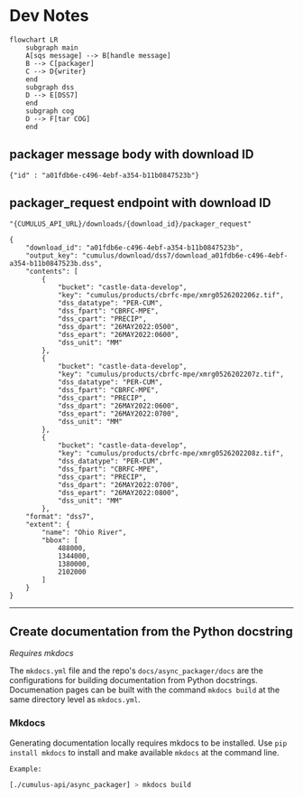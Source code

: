 # Dev Notes

```mermaid
flowchart LR
    subgraph main
    A[sqs message] --> B[handle message]
    B --> C[packager]
    C --> D{writer}
    end
    subgraph dss
    D --> E[DSS7]
    end
    subgraph cog
    D --> F[tar COG]
    end
```


## packager message body with download ID

```
{"id" : "a01fdb6e-c496-4ebf-a354-b11b0847523b"}
```

## packager_request endpoint with download ID

`"{CUMULUS_API_URL}/downloads/{download_id}/packager_request"`

```
{
    "download_id": "a01fdb6e-c496-4ebf-a354-b11b0847523b",
    "output_key": "cumulus/download/dss7/download_a01fdb6e-c496-4ebf-a354-b11b0847523b.dss",
    "contents": [
        {
            "bucket": "castle-data-develop",
            "key": "cumulus/products/cbrfc-mpe/xmrg0526202206z.tif",
            "dss_datatype": "PER-CUM",
            "dss_fpart": "CBRFC-MPE",
            "dss_cpart": "PRECIP",
            "dss_dpart": "26MAY2022:0500",
            "dss_epart": "26MAY2022:0600",
            "dss_unit": "MM"
        },
        {
            "bucket": "castle-data-develop",
            "key": "cumulus/products/cbrfc-mpe/xmrg0526202207z.tif",
            "dss_datatype": "PER-CUM",
            "dss_fpart": "CBRFC-MPE",
            "dss_cpart": "PRECIP",
            "dss_dpart": "26MAY2022:0600",
            "dss_epart": "26MAY2022:0700",
            "dss_unit": "MM"
        },
        {
            "bucket": "castle-data-develop",
            "key": "cumulus/products/cbrfc-mpe/xmrg0526202208z.tif",
            "dss_datatype": "PER-CUM",
            "dss_fpart": "CBRFC-MPE",
            "dss_cpart": "PRECIP",
            "dss_dpart": "26MAY2022:0700",
            "dss_epart": "26MAY2022:0800",
            "dss_unit": "MM"
        },
    "format": "dss7",
    "extent": {
        "name": "Ohio River",
        "bbox": [
            488000,
            1344000,
            1380000,
            2102000
        ]
    }
}
```
___

## Create documentation from the Python docstring

_Requires mkdocs_

The `mkdocs.yml` file and the repo's `docs/async_packager/docs` are the configurations for building documentation from Python docstrings.  Documenation pages can be built with the command `mkdocs build` at the same directory level as `mkdocs.yml`.

### Mkdocs

Generating documentation locally requires mkdocs to be installed.  Use `pip install mkdocs` to install and make available `mkdocs` at the command line.

`Example:`

```bash
[./cumulus-api/async_packager] > mkdocs build
```
